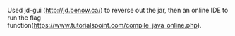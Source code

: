 Used jd-gui (http://jd.benow.ca/) to reverse out the jar, then an online IDE to run the flag function(https://www.tutorialspoint.com/compile_java_online.php).
